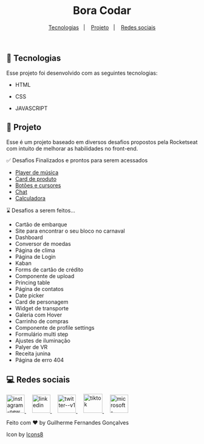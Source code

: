 <h1 align="center"> Bora Codar </h1>

<p align="center">
  <a href="#-tecnologias">Tecnologias</a>&nbsp;&nbsp;&nbsp;|&nbsp;&nbsp;&nbsp;
  <a href="#-projeto">Projeto</a>&nbsp;&nbsp;&nbsp;|&nbsp;&nbsp;&nbsp;
  <a href="#-layout">Redes sociais</a>
</p>


<br>



## 🚀 Tecnologias

Esse projeto foi desenvolvido com as seguintes tecnologias:

- HTML 

- CSS

- JAVASCRIPT


## 📝 Projeto

Esse é um projeto baseado em diversos desafios propostos pela Rocketseat com intuito de melhorar as habilidades no front-end.

:white_check_mark: Desafios Finalizados e prontos para serem acessados
  - [Player de música](https://guilhermegfg.github.io/BoraCodar-Rocketseat/01-PlayerMusica/index.html)
  - [Card de produto](https://guilhermegfg.github.io/BoraCodar-Rocketseat/02-CardProduto/index.html)
  - [Botões e cursores](https://guilhermegfg.github.io/BoraCodar-Rocketseat/03-Botoes/index.html)
  - [Chat](https://guilhermegfg.github.io/BoraCodar-Rocketseat/04-Chat/index.html)
  - [Calculadora](https://guilhermegfg.github.io/BoraCodar-Rocketseat/05-Calculadora/index.html)
 
:hourglass: Desafios a serem feitos...
  - Cartão de embarque
  - Site para encontrar o seu bloco no carnaval
  - Dashboard
  - Conversor de moedas
  - Página de clima
  - Página de Login
  - Kaban
  - Forms de cartão de crédito
  - Componente de upload
  - Princing table
  - Página de contatos
  - Date picker
  - Card de personagem
  - Widget de transporte
  - Galeria com Hover
  - Carrinho de compras
  - Componente de profile settings
  - Formulário multi step
  - Ajustes de iluminação
  - Palyer de VR
  - Receita junina
  - Página de erro 404

## 💻 Redes sociais

<a href="https://www.instagram.com/devgfg14/" target="_blank" >
<img width="48" height="48" src="https://img.icons8.com/fluency/48/instagram-new.png" alt="instagram-new"/> </a> &nbsp;&nbsp;&nbsp;  <a target="_blank" href="https://www.linkedin.com/in/guilhermegfg14/"> <img width="48" height="48" src="https://img.icons8.com/color/48/linkedin.png" alt="linkedin"/> </a>  &nbsp;&nbsp;&nbsp;  <a target="_blank" href="https://twitter.com/Devgfg14"> <img width="48" height="48" src="https://img.icons8.com/color/48/twitter--v1.png" alt="twitter--v1"/> </a>  &nbsp;&nbsp;&nbsp;  <a target="_blank" href="https://www.tiktok.com/@devgfg14"> <img width="50" height="50" src="https://img.icons8.com/bubbles/50/tiktok.png" alt="tiktok"/> </a>  &nbsp;&nbsp;&nbsp;  <a target="_blank" href="mailto:guilhermegfg2011@hotmail.com"> <img width="48" height="48" src="https://img.icons8.com/fluency/48/microsoft-outlook-2019.png" alt="microsoft-outlook-2019"/> </a>

<br>

Feito com ♥ by Guilherme Fernandes Gonçalves

Icon by <a target="_blank" href="https://icons8.com">Icons8</a>


